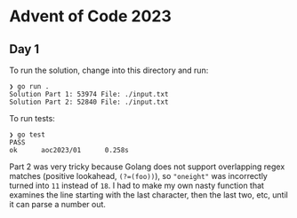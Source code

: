# Advent of Code 2023
## Day 1

To run the solution, change into this directory and run:

```
❯ go run .
Solution Part 1: 53974 File: ./input.txt
Solution Part 2: 52840 File: ./input.txt
```

To run tests:

```
❯ go test
PASS
ok      aoc2023/01      0.258s
```

Part 2 was very tricky because Golang does not support overlapping regex matches (positive lookahead, `(?=(foo))`), so `"oneight"` was incorrectly turned into `11` instead of `18`. I had to make my own nasty function that examines the line starting with the last character, then the last two, etc, until it can parse a number out.